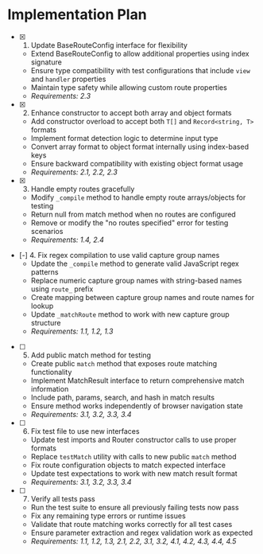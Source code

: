 # Implementation Plan

- [x] 1. Update BaseRouteConfig interface for flexibility

  - Extend BaseRouteConfig to allow additional properties using index signature
  - Ensure type compatibility with test configurations that include `view` and `handler` properties
  - Maintain type safety while allowing custom route properties
  - _Requirements: 2.3_

- [x] 2. Enhance constructor to accept both array and object formats

  - Add constructor overload to accept both `T[]` and `Record<string, T>` formats
  - Implement format detection logic to determine input type
  - Convert array format to object format internally using index-based keys
  - Ensure backward compatibility with existing object format usage
  - _Requirements: 2.1, 2.2, 2.3_

- [x] 3. Handle empty routes gracefully


  - Modify `_compile` method to handle empty route arrays/objects for testing
  - Return null from match method when no routes are configured
  - Remove or modify the "no routes specified" error for testing scenarios
  - _Requirements: 1.4, 2.4_

- [-] 4. Fix regex compilation to use valid capture group names
  - Update the `_compile` method to generate valid JavaScript regex patterns
  - Replace numeric capture group names with string-based names using `route_` prefix
  - Create mapping between capture group names and route names for lookup
  - Update `_matchRoute` method to work with new capture group structure
  - _Requirements: 1.1, 1.2, 1.3_

- [ ] 5. Add public match method for testing

  - Create public `match` method that exposes route matching functionality
  - Implement MatchResult interface to return comprehensive match information
  - Include path, params, search, and hash in match results
  - Ensure method works independently of browser navigation state
  - _Requirements: 3.1, 3.2, 3.3, 3.4_

- [ ] 6. Fix test file to use new interfaces

  - Update test imports and Router constructor calls to use proper formats
  - Replace `testMatch` utility with calls to new public `match` method
  - Fix route configuration objects to match expected interface
  - Update test expectations to work with new match result format
  - _Requirements: 3.1, 3.2, 3.3, 3.4_

- [ ] 7. Verify all tests pass
  - Run the test suite to ensure all previously failing tests now pass
  - Fix any remaining type errors or runtime issues
  - Validate that route matching works correctly for all test cases
  - Ensure parameter extraction and regex validation work as expected
  - _Requirements: 1.1, 1.2, 1.3, 2.1, 2.2, 3.1, 3.2, 4.1, 4.2, 4.3, 4.4, 4.5_
